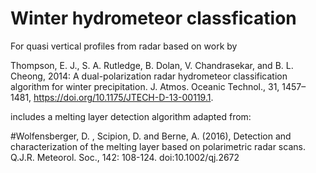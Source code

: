 # Winter hydrometeor classfication 

For quasi vertical profiles from radar based on work by

Thompson, E. J., S. A. Rutledge, B. Dolan, V. Chandrasekar, and B. L. Cheong, 2014: A dual-polarization radar hydrometeor classification algorithm for winter precipitation. J. Atmos. Oceanic Technol., 31, 1457–1481, https://doi.org/10.1175/JTECH-D-13-00119.1.

includes a melting layer detection algorithm adapted from:

#Wolfensberger, D. , Scipion, D. and Berne, A. (2016), Detection and characterization of the melting layer based on polarimetric radar scans. Q.J.R. Meteorol. Soc., 142: 108-124. doi:10.1002/qj.2672
